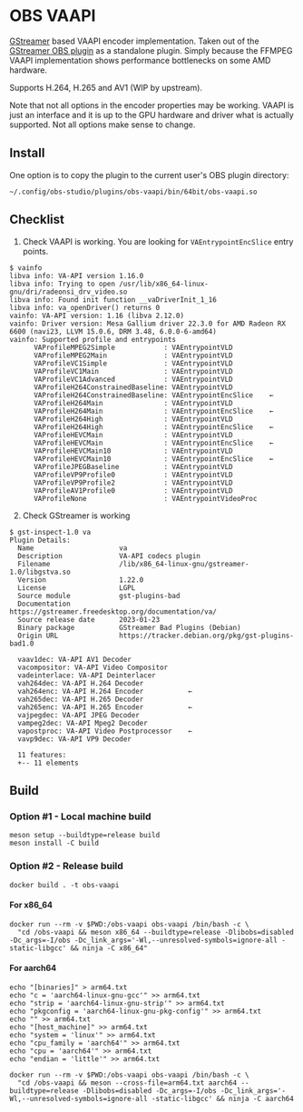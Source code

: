 # OBS VAAPI

[GStreamer] based VAAPI encoder implementation. Taken out of the [GStreamer OBS plugin] as a standalone plugin. Simply because the FFMPEG VAAPI implementation shows performance bottlenecks on some AMD hardware.

Supports H.264, H.265 and AV1 (WIP by upstream).

Note that not all options in the encoder properties may be working. VAAPI is just an interface and it is up to the GPU hardware and driver what is actually supported. Not all options make sense to change.

[GStreamer]: https://gstreamer.freedesktop.org/
[GStreamer OBS plugin]: https://github.com/fzwoch/obs-gstreamer/

## Install

One option is to copy the plugin to the current user's OBS plugin directory:

`~/.config/obs-studio/plugins/obs-vaapi/bin/64bit/obs-vaapi.so`

## Checklist

1. Check VAAPI is working. You are looking for `VAEntrypointEncSlice` entry points.

```
$ vainfo
libva info: VA-API version 1.16.0
libva info: Trying to open /usr/lib/x86_64-linux-gnu/dri/radeonsi_drv_video.so
libva info: Found init function __vaDriverInit_1_16
libva info: va_openDriver() returns 0
vainfo: VA-API version: 1.16 (libva 2.12.0)
vainfo: Driver version: Mesa Gallium driver 22.3.0 for AMD Radeon RX 6600 (navi23, LLVM 15.0.6, DRM 3.48, 6.0.0-6-amd64)
vainfo: Supported profile and entrypoints
      VAProfileMPEG2Simple            :	VAEntrypointVLD
      VAProfileMPEG2Main              :	VAEntrypointVLD
      VAProfileVC1Simple              :	VAEntrypointVLD
      VAProfileVC1Main                :	VAEntrypointVLD
      VAProfileVC1Advanced            :	VAEntrypointVLD
      VAProfileH264ConstrainedBaseline:	VAEntrypointVLD
      VAProfileH264ConstrainedBaseline:	VAEntrypointEncSlice    ←
      VAProfileH264Main               :	VAEntrypointVLD
      VAProfileH264Main               :	VAEntrypointEncSlice    ←
      VAProfileH264High               :	VAEntrypointVLD
      VAProfileH264High               :	VAEntrypointEncSlice    ←
      VAProfileHEVCMain               :	VAEntrypointVLD
      VAProfileHEVCMain               :	VAEntrypointEncSlice    ←
      VAProfileHEVCMain10             :	VAEntrypointVLD
      VAProfileHEVCMain10             :	VAEntrypointEncSlice    ←
      VAProfileJPEGBaseline           :	VAEntrypointVLD
      VAProfileVP9Profile0            :	VAEntrypointVLD
      VAProfileVP9Profile2            :	VAEntrypointVLD
      VAProfileAV1Profile0            :	VAEntrypointVLD
      VAProfileNone                   :	VAEntrypointVideoProc

```

2. Check GStreamer is working

```
$ gst-inspect-1.0 va
Plugin Details:
  Name                     va
  Description              VA-API codecs plugin
  Filename                 /lib/x86_64-linux-gnu/gstreamer-1.0/libgstva.so
  Version                  1.22.0
  License                  LGPL
  Source module            gst-plugins-bad
  Documentation            https://gstreamer.freedesktop.org/documentation/va/
  Source release date      2023-01-23
  Binary package           GStreamer Bad Plugins (Debian)
  Origin URL               https://tracker.debian.org/pkg/gst-plugins-bad1.0

  vaav1dec: VA-API AV1 Decoder
  vacompositor: VA-API Video Compositor
  vadeinterlace: VA-API Deinterlacer
  vah264dec: VA-API H.264 Decoder
  vah264enc: VA-API H.264 Encoder           ←
  vah265dec: VA-API H.265 Decoder
  vah265enc: VA-API H.265 Encoder           ←
  vajpegdec: VA-API JPEG Decoder
  vampeg2dec: VA-API Mpeg2 Decoder
  vapostproc: VA-API Video Postprocessor    ←
  vavp9dec: VA-API VP9 Decoder

  11 features:
  +-- 11 elements

```

## Build

### Option #1 - Local machine build

```shell
meson setup --buildtype=release build
meson install -C build
```

### Option #2 - Release build

```shell
docker build . -t obs-vaapi
```

#### For x86_64

```shell
docker run --rm -v $PWD:/obs-vaapi obs-vaapi /bin/bash -c \
  "cd /obs-vaapi && meson x86_64 --buildtype=release -Dlibobs=disabled -Dc_args=-I/obs -Dc_link_args='-Wl,--unresolved-symbols=ignore-all -static-libgcc' && ninja -C x86_64"
```

#### For aarch64

```shell
echo "[binaries]" > arm64.txt
echo "c = 'aarch64-linux-gnu-gcc'" >> arm64.txt
echo "strip = 'aarch64-linux-gnu-strip'" >> arm64.txt
echo "pkgconfig = 'aarch64-linux-gnu-pkg-config'" >> arm64.txt
echo "" >> arm64.txt
echo "[host_machine]" >> arm64.txt
echo "system = 'linux'" >> arm64.txt
echo "cpu_family = 'aarch64'" >> arm64.txt
echo "cpu = 'aarch64'" >> arm64.txt
echo "endian = 'little'" >> arm64.txt
```

```shell
docker run --rm -v $PWD:/obs-vaapi obs-vaapi /bin/bash -c \
  "cd /obs-vaapi && meson --cross-file=arm64.txt aarch64 --buildtype=release -Dlibobs=disabled -Dc_args=-I/obs -Dc_link_args='-Wl,--unresolved-symbols=ignore-all -static-libgcc' && ninja -C aarch64
```
